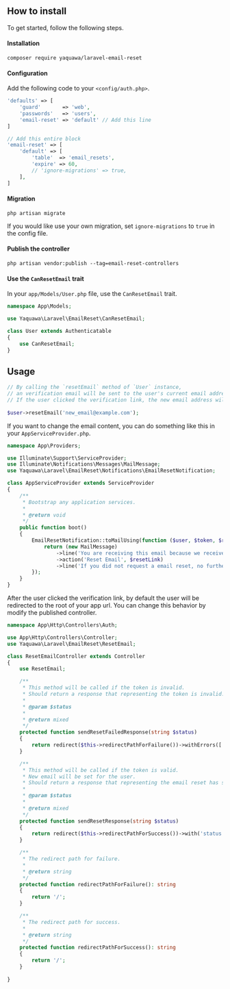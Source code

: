 ## How to install
To get started, follow the following steps.

#### Installation

`composer require yaquawa/laravel-email-reset`

#### Configuration

Add the following code to your `<config/auth.php>`.

```php
'defaults' => [
    'guard'       => 'web',
    'passwords'   => 'users',
    'email-reset' => 'default' // Add this line
]

// Add this entire block
'email-reset' => [
    'default' => [
        'table'  => 'email_resets',
        'expire' => 60,
        // 'ignore-migrations' => true,
    ],
]
```

#### Migration 
 
`php artisan migrate`

If you would like use your own migration, set `ignore-migrations` to `true` in the config file.

#### Publish the controller

`php artisan vendor:publish --tag=email-reset-controllers`

#### Use the `CanResetEmail` trait

In your `app/Models/User.php` file, use the `CanResetEmail` trait.

```php
namespace App\Models;

use Yaquawa\Laravel\EmailReset\CanResetEmail;

class User extends Authenticatable
{
    use CanResetEmail;
}
```

## Usage

```php
// By calling the `resetEmail` method of `User` instance,
// an verification email will be sent to the user's current email address.
// If the user clicked the verification link, the new email address will be set. 
 
$user->resetEmail('new_email@example.com');
```

If you want to change the email content, you can do something like this in your `AppServiceProvider.php`.

```php
namespace App\Providers;

use Illuminate\Support\ServiceProvider;
use Illuminate\Notifications\Messages\MailMessage;
use Yaquawa\Laravel\EmailReset\Notifications\EmailResetNotification;

class AppServiceProvider extends ServiceProvider
{
    /**
     * Bootstrap any application services.
     *
     * @return void
     */
    public function boot()
    {
        EmailResetNotification::toMailUsing(function ($user, $token, $resetLink) {
            return (new MailMessage)
                ->line('You are receiving this email because we received a email reset request for your account.')
                ->action('Reset Email', $resetLink)
                ->line('If you did not request a email reset, no further action is required.');
        });
    }
}
```

After the user clicked the verification link, by default the user will be redirected to the root of your app url.
You can change this behavior by modify the published controller.

```php
namespace App\Http\Controllers\Auth;

use App\Http\Controllers\Controller;
use Yaquawa\Laravel\EmailReset\ResetEmail;

class ResetEmailController extends Controller
{
    use ResetEmail;

    /**
     * This method will be called if the token is invalid.
     * Should return a response that representing the token is invalid.
     *
     * @param $status
     *
     * @return mixed
     */
    protected function sendResetFailedResponse(string $status)
    {
        return redirect($this->redirectPathForFailure())->withErrors(['email-reset' => trans($status)]);
    }

    /**
     * This method will be called if the token is valid.
     * New email will be set for the user.
     * Should return a response that representing the email reset has succeeded.
     *
     * @param $status
     *
     * @return mixed
     */
    protected function sendResetResponse(string $status)
    {
        return redirect($this->redirectPathForSuccess())->with('status', trans($status));
    }

    /**
     * The redirect path for failure.
     *
     * @return string
     */
    protected function redirectPathForFailure(): string
    {
        return '/';
    }

    /**
     * The redirect path for success.
     *
     * @return string
     */
    protected function redirectPathForSuccess(): string
    {
        return '/';
    }
    
}
```

